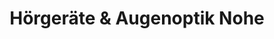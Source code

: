 ---
title: "Hörgeräte & Augenoptik Nohe"
url: /erlangen/hoergeraete-und-augenoptik-nohe/
shop: Optiker
---
